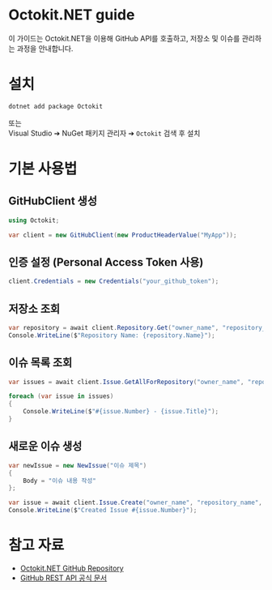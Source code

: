 
# Octokit.NET guide

이 가이드는 Octokit.NET을 이용해 GitHub API를 호출하고, 저장소 및 이슈를 관리하는 과정을 안내합니다.

# 설치

```bash
dotnet add package Octokit
```

또는  
Visual Studio ➔ NuGet 패키지 관리자 ➔ `Octokit` 검색 후 설치

# 기본 사용법

## GitHubClient 생성

```csharp
using Octokit;

var client = new GitHubClient(new ProductHeaderValue("MyApp"));
```

## 인증 설정 (Personal Access Token 사용)

```csharp
client.Credentials = new Credentials("your_github_token");
```

## 저장소 조회

```csharp
var repository = await client.Repository.Get("owner_name", "repository_name");
Console.WriteLine($"Repository Name: {repository.Name}");
```

## 이슈 목록 조회

```csharp
var issues = await client.Issue.GetAllForRepository("owner_name", "repository_name");

foreach (var issue in issues)
{
    Console.WriteLine($"#{issue.Number} - {issue.Title}");
}
```

## 새로운 이슈 생성

```csharp
var newIssue = new NewIssue("이슈 제목")
{
    Body = "이슈 내용 작성"
};

var issue = await client.Issue.Create("owner_name", "repository_name", newIssue);
Console.WriteLine($"Created Issue #{issue.Number}");
```

# 참고 자료

- [Octokit.NET GitHub Repository](https://github.com/octokit/octokit.net)
- [GitHub REST API 공식 문서](https://docs.github.com/en/rest)
